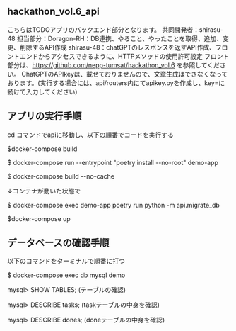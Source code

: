 ## hackathon_vol.6_api

こちらはTODOアプリのバックエンド部分となります。
共同開発者：shirasu-48
担当部分：Doragon-RH：DB連携、やること、やったことを取得、追加、変更、削除するAPI作成
shirasu-48：chatGPTのレスポンスを返すAPI作成、フロントエンドからアクセスできるように、HTTPメソッドの使用許可設定
フロント部分は、https://github.com/nepp-tumsat/hackathon_vol.6 を参照してください。
ChatGPTのAPIkeyは、載せておりませんので、文章生成はできなくなっております。(実行する場合には、api/routers内にてapikey.pyを作成し、key=に続けて入力してください)

## アプリの実行手順
cd コマンドでapiに移動し、以下の順番でコードを実行する

$docker-compose build

$ docker-compose run --entrypoint "poetry install --no-root" demo-app

$ docker-compose build --no-cache

↓コンテナが動いた状態で

$ docker-compose exec demo-app poetry run python -m api.migrate_db

$docker-compose up


## データベースの確認手順

以下のコマンドをターミナルで順番に打つ

$ docker-compose exec db mysql demo

mysql> SHOW TABLES; (テーブルの確認)

mysql> DESCRIBE tasks;  (taskテーブルの中身を確認)

mysql> DESCRIBE dones;  (doneテーブルの中身を確認)
